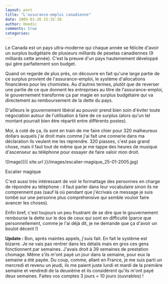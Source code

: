 ```yaml
---
layout: post
title: "L'assurance-emploi canadienne"
date: 2005-01-26 15:32:38
author: Hoedic
comments: true
categories: 
---
```



Le Canada est un pays ultra-moderne qui chaque année se félicite d'avoir un surplus budgétaire de plusieurs milliards de pesetas canadiennes (9 milliards cette année). C'est la preuve d'un pays hautemement développé qui gère parfaitement son budget.

Quand on regarde de plus près, on découvre en fait qu'une large partie de ce surplus provient de l'assurance-emploi, le système d'allocations financières pour les chomistes. Au d'autres termes, plutôt que de reverser une partie de ce que donnent les entreprises au titre de l'assurance-emploi, le gouvernement transforme ça par magie en surplus budgétaire qui va directement au remboursement de la dette du pays.

D'ailleurs le gouvernement libéral au pouvoir prend bien soin d'éviter toute négociation autour de l'utilisation à faire de ce surplus (alors qu'un tel montant pourrait bien être répartit entre différents postes).

Moi, à coté de ça, ils sont en train de me faire chier pour 320 malheureux dollars auquels j'ai droit mais comme j'ai fait une connerie dans ma déclaration ils veulent me les reprendre. 320 piasses, c'est pas grand chose, mais il faut tout de même que je me tappe des heures de musique d'ascenseur au téléphone pour essayer de faire valoir mon droit.

![Image]({{ site.url }}/images/escalier-magique_25-01-2005.jpg)
<div class="photoattrib">Escalier magique</div>



C'est aussi très intéressant de voir le formattage des personnes en charge de répondre au téléphone : il faut parler dans leur vocabulaire sinon ils ne comprennent pas (sauf là où pendant que j'écrivais ce message je suis tombé sur une personne plus compréhensive qui semble vouloir faire avancer les choses).

Enfin bref, c'est toujours un peu frustrant de se dire que le gouvernement rembourse la dette sur le dos de ceux qui sont en difficulté (parce que personnellement, comme je l'ai déjà dit, je ne demande que ça d'avoir un boulot décent !)

**Update :** Bon, après maintes appels, j'suis fait. En fait le système est bizarre. Je ne vais pas rentrer dans les détails mais en gros ces gens fonctionnent par semaines. J'avais droit à 39 semaines de prestation chomage. Même s'ils m'ont payé un jour dans la semaine, pour eux la semaine a été payée. Du coup, comme, allant en France, je me suis parti un mercredi et revenu un jeudi, ils me paient juste lundi et mardi de la première semaine et vendredi de la deuxième et  ils considèrent qu'ils m'ont payé deux semaines. Faites vos comptes 3 jours = 10 jours (ouvrables) !